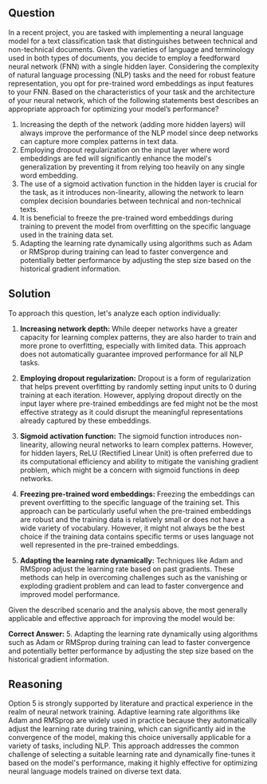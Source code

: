 ## Question
In a recent project, you are tasked with implementing a neural language model for a text classification task that distinguishes between technical and non-technical documents. Given the varieties of language and terminology used in both types of documents, you decide to employ a feedforward neural network (FNN) with a single hidden layer. Considering the complexity of natural language processing (NLP) tasks and the need for robust feature representation, you opt for pre-trained word embeddings as input features to your FNN. Based on the characteristics of your task and the architecture of your neural network, which of the following statements best describes an appropriate approach for optimizing your model’s performance?

1. Increasing the depth of the network (adding more hidden layers) will always improve the performance of the NLP model since deep networks can capture more complex patterns in text data.
2. Employing dropout regularization on the input layer where word embeddings are fed will significantly enhance the model's generalization by preventing it from relying too heavily on any single word embedding.
3. The use of a sigmoid activation function in the hidden layer is crucial for the task, as it introduces non-linearity, allowing the network to learn complex decision boundaries between technical and non-technical texts.
4. It is beneficial to freeze the pre-trained word embeddings during training to prevent the model from overfitting on the specific language used in the training data set.
5. Adapting the learning rate dynamically using algorithms such as Adam or RMSprop during training can lead to faster convergence and potentially better performance by adjusting the step size based on the historical gradient information.

## Solution

To approach this question, let's analyze each option individually:

1. **Increasing network depth:** While deeper networks have a greater capacity for learning complex patterns, they are also harder to train and more prone to overfitting, especially with limited data. This approach does not automatically guarantee improved performance for all NLP tasks.

2. **Employing dropout regularization:** Dropout is a form of regularization that helps prevent overfitting by randomly setting input units to 0 during training at each iteration. However, applying dropout directly on the input layer where pre-trained embeddings are fed might not be the most effective strategy as it could disrupt the meaningful representations already captured by these embeddings.

3. **Sigmoid activation function:** The sigmoid function introduces non-linearity, allowing neural networks to learn complex patterns. However, for hidden layers, ReLU (Rectified Linear Unit) is often preferred due to its computational efficiency and ability to mitigate the vanishing gradient problem, which might be a concern with sigmoid functions in deep networks.

4. **Freezing pre-trained word embeddings:** Freezing the embeddings can prevent overfitting to the specific language of the training set. This approach can be particularly useful when the pre-trained embeddings are robust and the training data is relatively small or does not have a wide variety of vocabulary. However, it might not always be the best choice if the training data contains specific terms or uses language not well represented in the pre-trained embeddings.

5. **Adapting the learning rate dynamically:** Techniques like Adam and RMSprop adjust the learning rate based on past gradients. These methods can help in overcoming challenges such as the vanishing or exploding gradient problem and can lead to faster convergence and improved model performance.

Given the described scenario and the analysis above, the most generally applicable and effective approach for improving the model would be:

**Correct Answer:** 5. Adapting the learning rate dynamically using algorithms such as Adam or RMSprop during training can lead to faster convergence and potentially better performance by adjusting the step size based on the historical gradient information.

## Reasoning

Option 5 is strongly supported by literature and practical experience in the realm of neural network training. Adaptive learning rate algorithms like Adam and RMSprop are widely used in practice because they automatically adjust the learning rate during training, which can significantly aid in the convergence of the model, making this choice universally applicable for a variety of tasks, including NLP. This approach addresses the common challenge of selecting a suitable learning rate and dynamically fine-tunes it based on the model's performance, making it highly effective for optimizing neural language models trained on diverse text data.